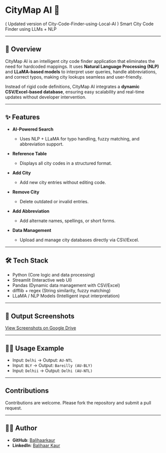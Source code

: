 # CityMap AI 🚀
( Updated version of City-Code-Finder-using-Local-AI )
Smart City Code Finder using LLMs + NLP  

---

## 📌 Overview  
CityMap AI is an intelligent city code finder application that eliminates the need for hardcoded mappings. It uses **Natural Language Processing (NLP)** and **LLaMA-based models** to interpret user queries, handle abbreviations, and correct typos, making city lookups seamless and user-friendly.  

Instead of rigid code definitions, CityMap AI integrates a **dynamic CSV/Excel-based database**, ensuring easy scalability and real-time updates without developer intervention.  

---

## ✨ Features  
- **AI-Powered Search**  
  - Uses NLP + LLaMA for typo handling, fuzzy matching, and abbreviation support.  

- **Reference Table**  
  - Displays all city codes in a structured format.  

- **Add City**  
  - Add new city entries without editing code.  

- **Remove City**  
  - Delete outdated or invalid entries.  

- **Add Abbreviation**  
  - Add alternate names, spellings, or short forms.  

- **Data Management**  
  - Upload and manage city databases directly via CSV/Excel.  

---

## 🛠️ Tech Stack  
- Python (Core logic and data processing)  
- Streamlit (Interactive web UI)  
- Pandas (Dynamic data management with CSV/Excel)  
- difflib + regex (String similarity, fuzzy matching)  
- LLaMA / NLP Models (Intelligent input interpretation)  

---

## 📌 Output Screenshots  
[View Screenshots on Google Drive](https://drive.google.com/drive/folders/1iyld8c1ca4Juw3oHoVkIxQuds20RLX8p?usp=sharing)  

---

## 🧑‍💻 Usage Example  
- Input: `Delhi` → Output: `AU-NTL`  
- Input: `BLY` → Output: `Bareilly (AU-BLY)`  
- Input: `Delhii` → Output: `Delhi (AU-NTL)`  

---

## Contributions  
Contributions are welcome. Please fork the repository and submit a pull request.  

---

## 👩‍💻 Author  
- **GitHub**: [Balihaarkaur](https://github.com/Balihaarkaur)  
- **LinkedIn**: [Balihaar Kaur](https://www.linkedin.com/in/balihaar-kaur-b113b4251)  
